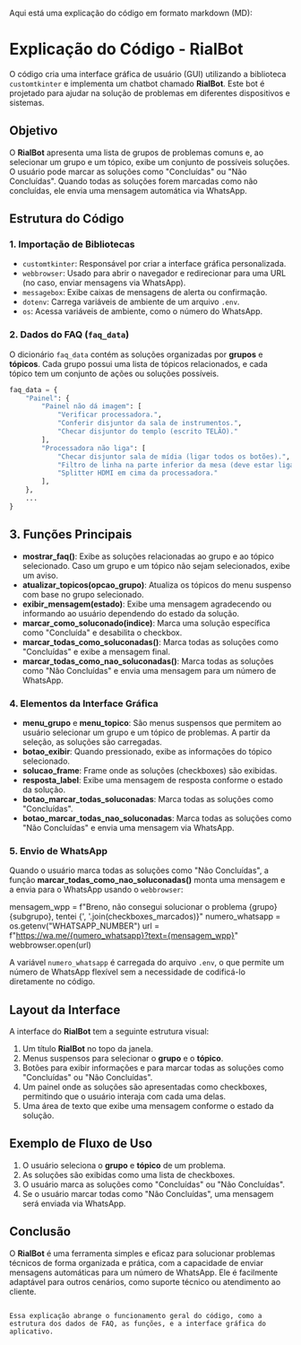 Aqui está uma explicação do código em formato markdown (MD):


# Explicação do Código - RialBot

O código cria uma interface gráfica de usuário (GUI) utilizando a biblioteca `customtkinter` e implementa um chatbot chamado **RialBot**. Este bot é projetado para ajudar na solução de problemas em diferentes dispositivos e sistemas.

## Objetivo

O **RialBot** apresenta uma lista de grupos de problemas comuns e, ao selecionar um grupo e um tópico, exibe um conjunto de possíveis soluções. O usuário pode marcar as soluções como "Concluídas" ou "Não Concluídas". Quando todas as soluções forem marcadas como não concluídas, ele envia uma mensagem automática via WhatsApp.

## Estrutura do Código

### 1. Importação de Bibliotecas

- `customtkinter`: Responsável por criar a interface gráfica personalizada.
- `webbrowser`: Usado para abrir o navegador e redirecionar para uma URL (no caso, enviar mensagens via WhatsApp).
- `messagebox`: Exibe caixas de mensagens de alerta ou confirmação.
- `dotenv`: Carrega variáveis de ambiente de um arquivo `.env`.
- `os`: Acessa variáveis de ambiente, como o número do WhatsApp.

### 2. Dados do FAQ (`faq_data`)

O dicionário `faq_data` contém as soluções organizadas por **grupos** e **tópicos**. Cada grupo possui uma lista de tópicos relacionados, e cada tópico tem um conjunto de ações ou soluções possíveis.

```python
faq_data = {
    "Painel": {
        "Painel não dá imagem": [
            "Verificar processadora.",
            "Conferir disjuntor da sala de instrumentos.",
            "Checar disjuntor do templo (escrito TELÃO)."
        ],
        "Processadora não liga": [
            "Checar disjuntor sala de mídia (ligar todos os botões).",
            "Filtro de linha na parte inferior da mesa (deve estar ligado, aceso).",
            "Splitter HDMI em cima da processadora."
        ],
    },
    ...
}
```

## 3. Funções Principais

- **mostrar_faq()**: Exibe as soluções relacionadas ao grupo e ao tópico selecionado. Caso um grupo e um tópico não sejam selecionados, exibe um aviso.
- **atualizar_topicos(opcao_grupo)**: Atualiza os tópicos do menu suspenso com base no grupo selecionado.
- **exibir_mensagem(estado)**: Exibe uma mensagem agradecendo ou informando ao usuário dependendo do estado da solução.
- **marcar_como_soluconado(indice)**: Marca uma solução específica como "Concluída" e desabilita o checkbox.
- **marcar_todas_como_soluconadas()**: Marca todas as soluções como "Concluídas" e exibe a mensagem final.
- **marcar_todas_como_nao_soluconadas()**: Marca todas as soluções como "Não Concluídas" e envia uma mensagem para um número de WhatsApp.

### 4. Elementos da Interface Gráfica

- **menu_grupo** e **menu_topico**: São menus suspensos que permitem ao usuário selecionar um grupo e um tópico de problemas. A partir da seleção, as soluções são carregadas.
- **botao_exibir**: Quando pressionado, exibe as informações do tópico selecionado.
- **solucao_frame**: Frame onde as soluções (checkboxes) são exibidas.
- **resposta_label**: Exibe uma mensagem de resposta conforme o estado da solução.
- **botao_marcar_todas_soluconadas**: Marca todas as soluções como "Concluídas".
- **botao_marcar_todas_nao_soluconadas**: Marca todas as soluções como "Não Concluídas" e envia uma mensagem via WhatsApp.

### 5. Envio de WhatsApp

Quando o usuário marca todas as soluções como "Não Concluídas", a função **marcar_todas_como_nao_soluconadas()** monta uma mensagem e a envia para o WhatsApp usando o `webbrowser`:

mensagem_wpp = f"Breno, não consegui solucionar o problema {grupo} {subgrupo}, tentei {', '.join(checkboxes_marcados)}"
numero_whatsapp = os.getenv("WHATSAPP_NUMBER")
url = f"https://wa.me/{numero_whatsapp}?text={mensagem_wpp}"
webbrowser.open(url)

A variável `numero_whatsapp` é carregada do arquivo `.env`, o que permite um número de WhatsApp flexível sem a necessidade de codificá-lo diretamente no código.

## Layout da Interface

A interface do **RialBot** tem a seguinte estrutura visual:

1. Um título **RialBot** no topo da janela.
2. Menus suspensos para selecionar o **grupo** e o **tópico**.
3. Botões para exibir informações e para marcar todas as soluções como "Concluídas" ou "Não Concluídas".
4. Um painel onde as soluções são apresentadas como checkboxes, permitindo que o usuário interaja com cada uma delas.
5. Uma área de texto que exibe uma mensagem conforme o estado da solução.

## Exemplo de Fluxo de Uso

1. O usuário seleciona o **grupo** e **tópico** de um problema.
2. As soluções são exibidas como uma lista de checkboxes.
3. O usuário marca as soluções como "Concluídas" ou "Não Concluídas".
4. Se o usuário marcar todas como "Não Concluídas", uma mensagem será enviada via WhatsApp.

## Conclusão

O **RialBot** é uma ferramenta simples e eficaz para solucionar problemas técnicos de forma organizada e prática, com a capacidade de enviar mensagens automáticas para um número de WhatsApp. Ele é facilmente adaptável para outros cenários, como suporte técnico ou atendimento ao cliente.
```

Essa explicação abrange o funcionamento geral do código, como a estrutura dos dados de FAQ, as funções, e a interface gráfica do aplicativo.